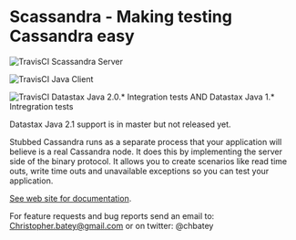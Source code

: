 # Scassandra - Making testing Cassandra easy

![TravisCI](https://travis-ci.org/scassandra/scassandra-server.svg?branch=master) Scassandra Server

![TravisCI](https://travis-ci.org/scassandra/scassandra-java-client.svg?branch=master) Java Client


![TravisCI](https://travis-ci.org/scassandra/scassandra-it-java-driver-2.svg?branch=master) Datastax Java 2.0.* Integration tests AND Datastax Java 1.* Intregration tests


Datastax Java 2.1 support is in master but not released yet.

Stubbed Cassandra runs as a separate process that your application will believe is a real Cassandra node. It does this by implementing the server side of the binary protocol. It allows you to create scenarios like read time outs, write time outs and unavailable exceptions so you can test your application.

[See web site for documentation](http://www.scassandra.org/).

For feature requests and bug reports send an email to: Christopher.batey@gmail.com or on twitter: @chbatey


